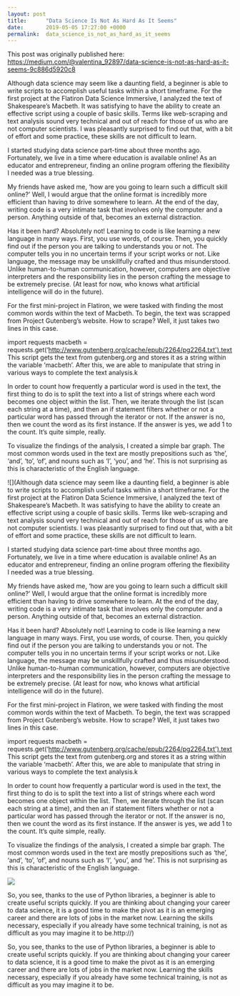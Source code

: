 ```yaml
---
layout: post
title:      "Data Science Is Not As Hard As It Seems"
date:       2019-05-05 17:27:00 +0000
permalink:  data_science_is_not_as_hard_as_it_seems
---
```



This post was originally published here: https://medium.com/@valentina_92897/data-science-is-not-as-hard-as-it-seems-9c886d5920c8

Although data science may seem like a daunting field, a beginner is able to write scripts to accomplish useful tasks within a short timeframe. For the first project at the Flatiron Data Science Immersive, I analyzed the text of Shakespeare’s Macbeth. It was satisfying to have the ability to create an effective script using a couple of basic skills.
Terms like web-scraping and text analysis sound very technical and out of reach for those of us who are not computer scientists. I was pleasantly surprised to find out that, with a bit of effort and some practice, these skills are not difficult to learn.

I started studying data science part-time about three months ago. Fortunately, we live in a time where education is available online! As an educator and entrepreneur, finding an online program offering the flexibility I needed was a true blessing.

My friends have asked me, ‘how are you going to learn such a difficult skill online?’ Well, I would argue that the online format is incredibly more efficient than having to drive somewhere to learn. At the end of the day, writing code is a very intimate task that involves only the computer and a person. Anything outside of that, becomes an external distraction.

Has it been hard? Absolutely not! Learning to code is like learning a new language in many ways. First, you use words, of course. Then, you quickly find out if the person you are talking to understands you or not. The computer tells you in no uncertain terms if your script works or not. Like language, the message may be unskillfully crafted and thus misunderstood. Unlike human-to-human communication, however, computers are objective interpreters and the responsibility lies in the person crafting the message to be extremely precise. (At least for now, who knows what artificial intelligence will do in the future).

For the first mini-project in Flatiron, we were tasked with finding the most common words within the text of Macbeth. To begin, the text was scrapped from Project Gutenberg’s website. How to scrape? Well, it just takes two lines in this case.

import requests
macbeth = requests.get(‘http://www.gutenberg.org/cache/epub/2264/pg2264.txt').text
This script gets the text from gutenberg.org and stores it as a string within the variable ‘macbeth’. After this, we are able to manipulate that string in various ways to complete the text analysis.k

In order to count how frequently a particular word is used in the text, the first thing to do is to split the text into a list of strings where each word becomes one object within the list. Then, we iterate through the list (scan each string at a time), and then an if statement filters whether or not a particular word has passed through the iterator or not. If the answer is no, then we count the word as its first instance. If the answer is yes, we add 1 to the count. It’s quite simple, really.

To visualize the findings of the analysis, I created a simple bar graph. The most common words used in the text are mostly prepositions such as ‘the’, ‘and’, ‘to’, ‘of’, and nouns such as ‘I’, ‘you’, and ‘he’. This is not surprising as this is characteristic of the English language.

![](Although data science may seem like a daunting field, a beginner is able to write scripts to accomplish useful tasks within a short timeframe. For the first project at the Flatiron Data Science Immersive, I analyzed the text of Shakespeare’s Macbeth. It was satisfying to have the ability to create an effective script using a couple of basic skills.
Terms like web-scraping and text analysis sound very technical and out of reach for those of us who are not computer scientists. I was pleasantly surprised to find out that, with a bit of effort and some practice, these skills are not difficult to learn.

I started studying data science part-time about three months ago. Fortunately, we live in a time where education is available online! As an educator and entrepreneur, finding an online program offering the flexibility I needed was a true blessing.

My friends have asked me, ‘how are you going to learn such a difficult skill online?’ Well, I would argue that the online format is incredibly more efficient than having to drive somewhere to learn. At the end of the day, writing code is a very intimate task that involves only the computer and a person. Anything outside of that, becomes an external distraction.

Has it been hard? Absolutely not! Learning to code is like learning a new language in many ways. First, you use words, of course. Then, you quickly find out if the person you are talking to understands you or not. The computer tells you in no uncertain terms if your script works or not. Like language, the message may be unskillfully crafted and thus misunderstood. Unlike human-to-human communication, however, computers are objective interpreters and the responsibility lies in the person crafting the message to be extremely precise. (At least for now, who knows what artificial intelligence will do in the future).

For the first mini-project in Flatiron, we were tasked with finding the most common words within the text of Macbeth. To begin, the text was scrapped from Project Gutenberg’s website. How to scrape? Well, it just takes two lines in this case.

import requests
macbeth = requests.get(‘http://www.gutenberg.org/cache/epub/2264/pg2264.txt').text
This script gets the text from gutenberg.org and stores it as a string within the variable ‘macbeth’. After this, we are able to manipulate that string in various ways to complete the text analysis.k

In order to count how frequently a particular word is used in the text, the first thing to do is to split the text into a list of strings where each word becomes one object within the list. Then, we iterate through the list (scan each string at a time), and then an if statement filters whether or not a particular word has passed through the iterator or not. If the answer is no, then we count the word as its first instance. If the answer is yes, we add 1 to the count. It’s quite simple, really.

To visualize the findings of the analysis, I created a simple bar graph. The most common words used in the text are mostly prepositions such as ‘the’, ‘and’, ‘to’, ‘of’, and nouns such as ‘I’, ‘you’, and ‘he’. This is not surprising as this is characteristic of the English language.

![](https://cdn-images-1.medium.com/max/1200/1*vNCa2OhapRY977Rh3ens9Q.png)

So, you see, thanks to the use of Python libraries, a beginner is able to create useful scripts quickly. If you are thinking about changing your career to data science, it is a good time to make the pivot as it is an emerging career and there are lots of jobs in the market now. Learning the skills necessary, especially if you already have some technical training, is not as difficult as you may imagine it to be.http://)

So, you see, thanks to the use of Python libraries, a beginner is able to create useful scripts quickly. If you are thinking about changing your career to data science, it is a good time to make the pivot as it is an emerging career and there are lots of jobs in the market now. Learning the skills necessary, especially if you already have some technical training, is not as difficult as you may imagine it to be.
